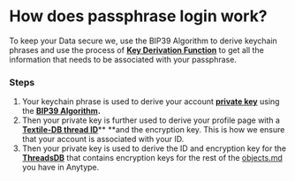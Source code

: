 # How does passphrase login work?

To keep your Data secure we, use the BIP39 Algorithm to derive keychain phrases and use the process of [**Key Derivation Function**](https://en.wikipedia.org/wiki/Key\_derivation\_function) to get all the information that needs to be associated with your passphrase.

### Steps

1. Your keychain phrase is used to derive your account [**private key**](https://en.wikipedia.org/wiki/Public-key\_cryptography) using the [**BIP39 Algorithm**](https://medium.com/coinmonks/mnemonic-generation-bip39-simply-explained-e9ac18db9477)**.**
2. Then your private key is further used to derive your profile page with a [**Textile-DB thread ID**](https://github.com/textileio/go-threads)** **and the encryption key. This is how we ensure that your account is associated with your ID.
3. Then your private key is used to derive the ID and encryption key for the [**ThreadsDB**](https://github.com/textileio/go-threads#running-threaddb) that contains encryption keys for the rest of the [objects.md](../fundamentals/objects.md "mention") you have in Anytype.
